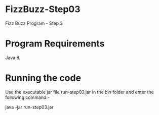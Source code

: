 # FizzBuzz-Step03
Fizz Buzz Program - Step 3

Program Requirements
====================
Java 8.

Running the code
================
Use the executable jar file run-step03.jar in the bin folder and enter the following command:- 

java -jar run-step03.jar
